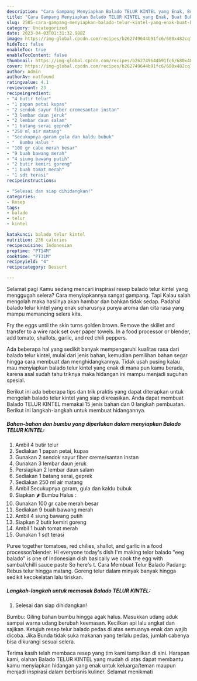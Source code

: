 ```yaml
---
description: "Cara Gampang Menyiapkan Balado TELUR KINTEL yang Enak, Buat Buka Puasa Sempurna"
title: "Cara Gampang Menyiapkan Balado TELUR KINTEL yang Enak, Buat Buka Puasa Sempurna"
slug: 2585-cara-gampang-menyiapkan-balado-telur-kintel-yang-enak-buat-buka-puasa-sempurna
category: Uncategorized
date: 2023-04-03T01:31:32.988Z
image: https://img-global.cpcdn.com/recipes/b262749644b91fc6/680x482cq70/balado-telur-kintel-foto-resep-utama.jpg
hideToc: false
enableToc: true
enableTocContent: false
thumbnail: https://img-global.cpcdn.com/recipes/b262749644b91fc6/680x482cq70/balado-telur-kintel-foto-resep-utama.jpg
cover: https://img-global.cpcdn.com/recipes/b262749644b91fc6/680x482cq70/balado-telur-kintel-foto-resep-utama.jpg
author: Admin
authorAv: notfound
ratingvalue: 4.1
reviewcount: 23
recipeingredient:
- "4 butir telur"
- "1 papan petai kupas"
- "2 sendok sayur fiber cremesantan instan"
- "3 lembar daun jeruk"
- "2 lembar daun salam"
- "1 batang serai geprek"
- "250 ml air matang"
- "Secukupnya garam gula dan kaldu bubuk"
- "  Bumbu Halus "
- "100 gr cabe merah besar"
- "9 buah bawang merah"
- "4 siung bawang putih"
- "2 butir kemiri goreng"
- "1 buah tomat merah"
- "1 sdt terasi"
recipeinstructions:

- "Selesai dan siap dihidangkan!"
categories:
- Resep
tags:
- balado
- telur
- kintel

katakunci: balado telur kintel 
nutrition: 236 calories
recipecuisine: Indonesian
preptime: "PT14M"
cooktime: "PT31M"
recipeyield: "4"
recipecategory: Dessert

---
```



Selamat pagi Kamu sedang mencari inspirasi resep balado telur kintel yang menggugah selera? Cara menyiapkannya sangat gampang. Tapi Kalau salah mengolah maka hasilnya akan hambar dan bahkan tidak sedap. Padahal balado telur kintel yang enak seharusnya punya aroma dan cita rasa yang mampu memancing selera kita.


Fry the eggs until the skin turns golden brown. Remove the skillet and transfer to a wire rack set over paper towels. In a food processor or blender, add tomato, shallots, garlic, and red chili peppers.

Ada beberapa hal yang sedikit banyak mempengaruhi kualitas rasa dari balado telur kintel, mulai dari jenis bahan, kemudian pemilihan bahan segar hingga cara membuat dan menghidangkannya. Tidak usah pusing kalau mau menyiapkan balado telur kintel yang enak di mana pun kamu berada, karena asal sudah tahu triknya maka hidangan ini mampu menjadi suguhan spesial.


Berikut ini ada beberapa tips dan trik praktis yang dapat diterapkan untuk mengolah balado telur kintel yang siap dikreasikan. Anda dapat membuat Balado TELUR KINTEL memakai 15 jenis bahan dan 0 langkah pembuatan. Berikut ini langkah-langkah untuk membuat hidangannya.

<!--inarticleads1-->

##### Bahan-bahan dan bumbu yang diperlukan dalam menyiapkan Balado TELUR KINTEL:

1. Ambil 4 butir telur
1. Sediakan 1 papan petai, kupas
1. Gunakan 2 sendok sayur fiber creme/santan instan
1. Gunakan 3 lembar daun jeruk
1. Persiapkan 2 lembar daun salam
1. Sediakan 1 batang serai, geprek
1. Sediakan 250 ml air matang
1. Ambil Secukupnya garam, gula dan kaldu bubuk
1. Siapkan  🌶 Bumbu Halus :
1. Gunakan 100 gr cabe merah besar
1. Sediakan 9 buah bawang merah
1. Ambil 4 siung bawang putih
1. Siapkan 2 butir kemiri goreng
1. Ambil 1 buah tomat merah
1. Gunakan 1 sdt terasi


Puree together tomatoes, red chilies, shallot, and garlic in a food processor/blender. Hi everyone today&#39;s dish I&#39;m making telor balado &#34;eeg balado&#34; is one of Indonesian dish basically we cook the egg with sambal/chilli sauce paste So here&#39;s t. Cara Membuat Telur Balado Padang: Rebus telur hingga matang. Goreng telur dalam minyak banyak hingga sedikit kecokelatan lalu tiriskan. 

<!--inarticleads2-->

##### Langkah-langkah untuk memasak Balado TELUR KINTEL:


1. Selesai dan siap dihidangkan!

Bumbu: Giling bahan bumbu hingga agak halus. Masukkan udang aduk sampai warna udang berubah keemasan. Kecilkan api lalu angkat dan sajikan. Ketujuh resep telur balado pedas di atas semuanya enak dan wajib dicoba. Jika Bunda tidak suka makanan yang terlalu pedas, jumlah cabenya bisa dikurangi sesuai selera. 

Terima kasih telah membaca resep yang tim kami tampilkan di sini. Harapan kami, olahan Balado TELUR KINTEL yang mudah di atas dapat membantu kamu menyiapkan hidangan yang enak untuk keluarga/teman maupun menjadi inspirasi dalam berbisnis kuliner. Selamat menikmati
